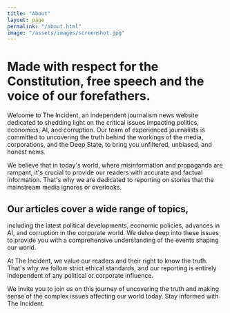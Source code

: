 ```yaml
---
title: "About"
layout: page
permalink: "/about.html"
image: "/assets/images/screenshot.jpg"
---
```

# Made with respect for the Constitution, free speech and the voice of our forefathers.

Welcome to The Incident, an independent journalism news website dedicated to shedding light on the critical issues impacting politics, economics, AI, and corruption. Our team of experienced journalists is committed to uncovering the truth behind the workings of the media, corporations, and the Deep State, to bring you unfiltered, unbiased, and honest news.

We believe that in today's world, where misinformation and propaganda are rampant, it's crucial to provide our readers with accurate and factual information. That's why we are dedicated to reporting on stories that the mainstream media ignores or overlooks.

## Our articles cover a wide range of topics,

including the latest political developments, economic policies, advances in AI, and corruption in the corporate world. We delve deep into these issues to provide you with a comprehensive understanding of the events shaping our world.

At The Incident, we value our readers and their right to know the truth. That's why we follow strict ethical standards, and our reporting is entirely independent of any political or corporate influence.

We invite you to join us on this journey of uncovering the truth and making sense of the complex issues affecting our world today. Stay informed with The Incident.
